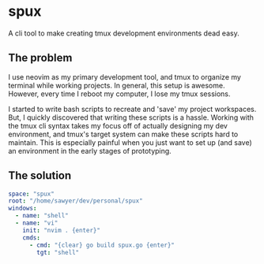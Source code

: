 # spux

A cli tool to make creating tmux development environments dead easy.

## The problem

I use neovim as my primary development tool, and tmux to organize my
terminal while working projects. In general, this setup is awesome. 
However, every time I reboot my computer, I lose my tmux sessions.

I started to write bash scripts to recreate and 'save' my project 
workspaces. But, I quickly discovered that writing these scripts is a hassle.
Working with the tmux cli syntax takes my focus off of actually designing 
my dev environment, and tmux's target system can make these scripts hard to
maintain. This is especially painful when you just want to set up (and save)
an environment in the early stages of prototyping.

## The solution

```yaml
space: "spux"
root: "/home/sawyer/dev/personal/spux"
windows:
  - name: "shell"
  - name: "vi"
    init: "nvim . {enter}"
    cmds:
      - cmd: "{clear} go build spux.go {enter}"
        tgt: "shell"
```
